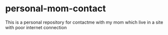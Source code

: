 # personal-mom-contact
This is a personal repository for contactme with my mom which live in a site with poor internet connection
